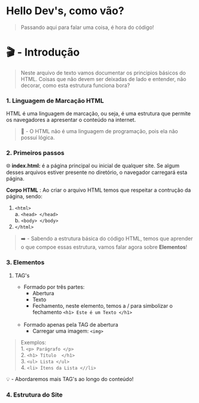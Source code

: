 # Hello Dev's, como vão?
> Passando aqui para falar uma coisa, é hora do código!

# 🎬 - Introdução
> Neste arquivo de texto vamos documentar os principios básicos do HTML. Coisas que não devem ser deixadas de lado e entender, não decorar, como esta estrutura funciona bora?

### 1. Linguagem de Marcação HTML
HTML é uma linguagem de marcação, ou seja, é uma estrutura que permite os navegadores a apresentar o conteúdo na internet.


> 🚨 - O HTML não é uma linguagem de programação, pois ela não possuí lógica.

### 2. Primeiros passos
 🌐 **index.html:** é a página principal ou inicial de qualquer site. 
Se algum desses arquivos estiver presente no diretório, o navegador carregará esta página.

 **Corpo HTML** : Ao criar o arquivo HTML temos que respeitar a contrução da página, sendo:
 1. ```<html>```<br>
    a. ```<head> </head>``` <br>
    b. ```<body> </body>```
 1. ```</html>```

> ➡️ - Sabendo a estrutura básica do código HTML, temos que aprender o que compoe essas estrutura, vamos falar agora sobre **Elementos**!

### 3. Elementos
1. TAG's 
    - Formado por três partes:   
        - Abertura 
        - Texto
        - Fechamento, neste elemento, temos a / para simbolizar o fechamento
    ```<h1> Este é um Texto </h1> ```
    <br>

    - Formado apenas pela TAG de abertura
        - Carregar uma imagem: 
        ```<img> ```

> Exemplos:
    <br> 1. ```<p> Parágrafo </p>```
    <br> 2. ```<h1> Título  </h1>```
    <br> 3. ```<ul> Lista </ul>```
    <br> 4. ```<li> Ítens da Lista <//li>```

💡 - Abordaremos mais TAG's ao longo do conteúdo!

### 4. Estrutura do Site 
